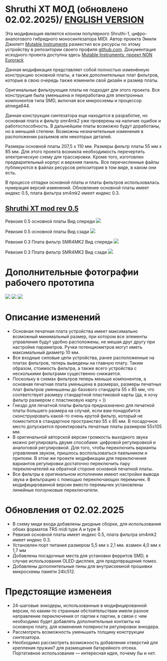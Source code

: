 # Shruthi XT МОД (обновлено 02.02.2025)/  [ENGLISH VERSION](https://github.com/ibizafm0/shruthi_xt_mod/blob/main/README.md)

Эта модификация является клоном популярного Shruthi-1, цифро-аналогового гибридного моносинтезатора MIDI. Автор проекта Эмили Джилетт [Mutable Instruments](https://pichenettes.github.io/mutable-instruments-documentation/) разместил все ресурсы по этому устройству в репозитории своего профиля [github.com](https://github.com/pichenettes). Документация исходного проекта доступна здесь [Mutable Instruments: проект NON Eurorack](https://pichenettes.github.io/mutable-instruments-diy-archive/)

Данная модификация представляет собой полностью изменённую конструкцию основной платы, а также дополнительных плат фильтров, которые в свою очередь также изменили свой дизайн и размер платы.

Оригинальные фильтрующие платы не подходят для этого проекта. Вся конструкция была уменьшена и переработана для электронных компонентов типа SMD, включая все микросхемы и процессор atmega644.

Данная конструкция синтезатора еще находится в разработке, но основная плата и фильтр smr4mk2 уже проверены на наличие ошибок и работоспособность. В дальнейшем платы возможно будут доработаны, но в меньшей степени. Возможны незначительные изменения в расположении разъемов или некоторых деталей.

Размеры основной платы 207,5 x 110 мм. Размеры фильтр платы 55 мм х 85 мм.
Для этого проекта возникла необходимость перечертить электрическую схему для трассировки. Кроме того, изготовлен предварительный корпус и верхняя панель.
Все перечисленные файлы публикуются в файлах ресурсов репозитория в том виде, в каком они есть.

В процессе отладки основной платы и платы фильтров использовалась нумерация версий изменений. Обновление основной платы имеет индекс 0.5, плата фильтра sm4mk2 имеет индекс 0.3.

## [Shruthi XT mod rev 0.5](https://github.com/ibizafm0/shruthi_xt_mod)  
Ревизия 0.5 основной платы
Вид спереди
[![](https://github.com/ibizafm0/shruthi_xt_mod/blob/main/shruthixtmod/mb_shrt_xt_rev0_4_img001.jpg)](https://github.com/ibizafm0/shruthi_xt_mod/blob/main/shruthixtmod/mb_shrt_xt_rev0_4_img001.jpg)

Ревизия 0.5 основной платы
Вид сзади
[![](https://github.com/ibizafm0/shruthi_xt_mod/blob/main/shruthixtmod/mb_shrt_xt_rev0_4_img003.jpg)](https://github.com/ibizafm0/shruthi_xt_mod/blob/main/shruthixtmod/mb_shrt_xt_rev0_4_img003.jpg)

Ревизия 0.3 Плата фильтр SMR4MK2
Вид спереди 
[![](https://github.com/ibizafm0/shruthi_xt_mod/blob/main/shruthixtmod/flt_shrt_xt_rev0_2_img001.jpg)](https://github.com/ibizafm0/shruthi_xt_mod/blob/main/shruthixtmod/flt_shrt_xt_rev0_2_img001.jpg)

Ревизия 0.3 Плата фильтр SMR4MK2
Вид сзади
[![](https://github.com/ibizafm0/shruthi_xt_mod/blob/main/shruthixtmod/flt_shrt_xt_rev0_2_img002.jpg)](https://github.com/ibizafm0/shruthi_xt_mod/blob/main/shruthixtmod/flt_shrt_xt_rev0_2_img002.jpg)

Дополнительные фотографии рабочего прототипа
========

[![](https://github.com/ibizafm0/shruthi_xt_mod/blob/main/shruthixtmod/photo_m001.jpg)](https://github.com/ibizafm0/shruthi_xt_mod/blob/main/shruthixtmod/photo_m001.jpg)
[![](https://github.com/ibizafm0/shruthi_xt_mod/blob/main/shruthixtmod/photo_m002.jpg)](https://github.com/ibizafm0/shruthi_xt_mod/blob/main/shruthixtmod/photo_m002.jpg)
[![](https://github.com/ibizafm0/shruthi_xt_mod/blob/main/shruthixtmod/photo_m003.jpg)](https://github.com/ibizafm0/shruthi_xt_mod/blob/main/shruthixtmod/photo_m003.jpg)


Описание изменений
========

- Основная печатная плата устройства имеет максимально возможный минимальный размер, при котором все элементы управления будут удобно расположены, не мешая друг другу при настройке параметров. Ручки потенциометров могут иметь максимальный диаметр 10 мм.
- Все входные силовые цепи устройства, ранее расположенные на платах фильтров, теперь выведены на главную плату. Таким образом, стоимость фильтра, а также всего устройства с несколькими фильтрами существенно снижается.
- Поскольку в схемах фильтров теперь меньше компонентов, а основная печатная плата уменьшена в размерах, размеры печатных плат фильтров уменьшены до базового стандарта 55 x 85 мм, что соответствует размеру стандартной пластиковой карты (да, я хочу фильтр размером с пластиковую карту = ))
- Гнездо для печатной платы фильтра предназначено для печатной платы большего размера на случай, если вам понадобится сконструировать какой-то очень крутой фильтр, который не поместится в стандартное пространство 55 x 85 мм. В посадочное место допускается проектировать печатные платы размером 55х105 мм.
- В оригинальной авторской версии громкость выходного звука можно регулировать двумя способами: цифровой регулировкой и аналоговой регулировкой. Для того, чтобы переключить варианты управления звуком, пришлось воспользоваться паяльником и припоем. В этом же проекте модификации для переключения вариантов регулировки достаточно переключить пару переключателей на обратной стороне основной печатной платы.
- Все фильтры в оригинальном исполнении имеют настройки вывода звука и фильтрацию с помощью переключающих перемычек. В модифицированной версии вместо перемычек установлены линейные ползунковые переключатели.

Обновления от 02.02.2025
========

- В схему миди входа добавлены диодные сборки, для использования обоих форматов TRS midi type A и type B
- Ревизия основной платы имеет индекс 0.5, плата фильтра sm4mk2 имеет индекс 0.3.
- Установлен порт питания размером 5,5 мм х 2,1 мм. взамен 4,0 мм x 1,7 мм
- Добавлены посадочные места для установки ферритов SMD, в случае использования OLED-дисплея, для предотвращения помех.
- Добавлены дополнительные пины для внутрисхемной прошивки микросхемы памяти 24lc512.

Предстоящие изменеия
========

- 24-шаговые энкодеры, использованные в модифицированной версии, по каким-то странным обстоятельствам имели разное направление переключения от партии к партии, в связи с чем необходимо будет добавлять дополнительные контакты на основную плату, для изменения полярности регулировки энкодера.
- Рассмотреть возможность уменьшить толщину конструкции синтезатора.
- Необходимо рассмотреть возможность добавления отверстий для крепления пружин? для размещения батарейного отсека. Портативное использование — интересная идея, почему бы и нет.

